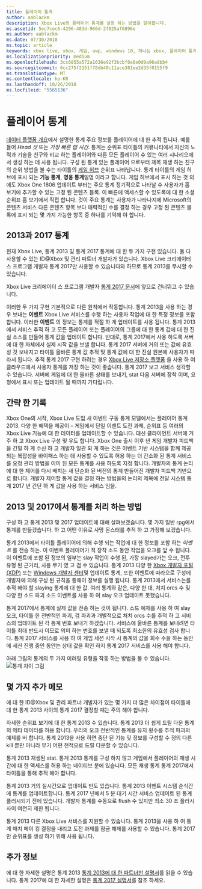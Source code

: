 ```yaml
---
title: 플레이어 통계
author: aablackm
description: Xbox Live의 플레이어 통계를 설정 하는 방법을 알아봅니다.
ms.assetid: 5ec7cec6-4296-483d-960d-2f025af6896e
ms.author: aablackm
ms.date: 07/30/2018
ms.topic: article
keywords: xbox live, xbox, 게임, uwp, windows 10, 하나는 xbox, 플레이어 통계, 순위표
ms.localizationpriority: medium
ms.openlocfilehash: 3cc6855a572a1636e92f3bcbf0a8e0d9a96a8bb4
ms.sourcegitcommit: 6cc275f2151f78db40c11ace381ee2d35f0155f9
ms.translationtype: MT
ms.contentlocale: ko-KR
ms.lasthandoff: 10/26/2018
ms.locfileid: "5565136"
---
```

# <a name="player-stats"></a>플레이어 통계

[데이터 플랫폼 개요](../data-platform/data-platform.md)에서 설명한 통계 주요 정보를 플레이어에 대 한 추적 됩니다. 예를 들어 *Head 샷* 또는 *가장 빠른 랩 시간*. 통계는 순위표 타이틀의 커뮤니티에서 자신의 노력과 기술을 친구와 비교 하는 플레이어와 다른 모든 플레이어 수 있는 여러 시나리오에서 생성 하는 데 사용 됩니다. 구성 된 통계 있는 플레이어 으로부터 제목 재생 하는 친구의 순위 방법을 볼 수는 타이틀의 [게임 허브](../data-platform/designing-xbox-live-experiences.md) 순위표 나타납니다. 통계 타이틀의 게임 허브에 표시 되는 **기능 통계**, **영웅 통계**일명 이라고 합니다. 게임 허브에서 표시 하는 것 외에도 Xbox One 1806 업데이트 부터는 주요 통계 정기적으로 나타날 수 사용자가 홈 보기에 추가할 수 있는 고정 된 콘텐츠 블록. 이 빠른에 액세스할 수 있도록에 대 한 소셜 순위표 홈 보기에서 직접 합니다. 것이 주요 통계는 사용자가 나타나지에 Microsoft의 콘텐츠 서비스 다른 콘텐츠 항목 보다 매력적인 수를 결정 하는 경우 고정 된 콘텐츠 블록에 표시 되는 몇 가지 가능한 항목 중 하나를 기억해 야 합니다.

## <a name="stats-2013-and-2017"></a>2013과 2017 통계

현재 Xbox Live, 통계 2013 및 통계 2017 통계에 대 한 두 가지 구현 있습니다. 둘 다 사용할 수 있는 ID@Xbox 및 관리 파트너 개발자가 있습니다. Xbox Live 크리에이터 스 프로그램 개발자 통계 2017만 사용할 수 있습니다와 하므로 통계 2013를 무시할 수 있습니다.

Xbox Live 크리에이터 스 프로그램 개발자 [통계 2017 문서](stats2017.md)에 앞으로 건너뛰고 수 있습니다.

이러한 두 가지 구현 기본적으로 다른 원칙에서 작동합니다. 통계 2013을 사용 하는 경우 보내는 **이벤트** Xbox Live 서비스를 수행 하는 사용자 작업에 대 한 특정 정보를 포함 합니다. 이러한 **이벤트** 의 정보는 통계를 적절 하 게 업데이트를 사용 됩니다. 통계 2013에서 서비스 추적 하 고 모든 플레이어 또는 플레이어의 그룹에 대 한 통계 값에 대 한 진실 소스를 만들어 통계 값을 업데이트 합니다. 반대로, 통계 2017에서 사용 하도록 서버에 대 한 자체에서 실제 시작 값을 보낼 합니다. 통계 2017 서버에 거의 또는 값에 유효성 것 보내지고 타이틀 올바른 통계 값 추적 및 통계 값에 대 한 진실 원본에 사용자가 따라서 됩니다. 추적 통계 2017 구현 하려는 경우 [Xbox Live 저장소 플랫폼](../storage-platform/storage-platform.md) 을 사용 하 여 클라우드에서 사용자 통계를 저장 하는 것이 좋습니다. 통계 2017 보고 서비스 생각할 수 있습니다. 서버에 게임에 대 한 올바른 상태를 보내기, stat 다음 서버에 장착 이며, 요청에서 표시 또는 업데이트 될 때까지 기다립니다.

## <a name="a-brief-history"></a>간략 한 기록

Xbox One의 시작, Xbox Live 도입 새 이벤트 구동 통계 모델에서는 플레이어 통계 2013. 다양 한 혜택을 제공이 – 게임에서 단일 이벤트 도전 과제, 순위표 등 여러의 Xbox Live 기능에 대 한 데이터를 업데이트할 수 있습니다. 대신 클라이언트 서버에 거주 하 고 Xbox Live 구성 및 유도 합니다. Xbox One 출시 이후 년 게임 개발자 피드백을 긴밀 하 게 수신 하 고 개발자 일관 되 게 하는 것은 이벤트 기반 시스템을 함께 제공 되는 복잡성을 바이패스 하는 데 사용할 수 있도록 허용 하는 더 간소화 된 통계 서비스를 요청 관리 방법을 이미 된 모든 통계를 사용 하도록 지정 합니다. 개발자의 통계 논리에 대 한 제어를 다시 배치는 새 단순화 된 버전의 통계 만들어진 개발자 피드백 기반으로 합니다. 개발자 제어할 통계 값을 결정 하는 방법을의 논리의 제목에 전달 시스템 통계 2017 년 간단 하 게 값을 사용 하는 서비스 임을.

## <a name="how-stats-are-handled-in-2013-and-2017"></a>2013 및 2017에서 통계를 처리 하는 방법

구성 하 고 통계 2013 및 2017 업데이트에 대해 살펴보겠습니다. 몇 가지 일반 rpg에서 통계를 만들겠습니다. 하 고 어떤 이유로 사망 몬스터를 추적 하 고 가정해 보겠습니다.

통계 2013에서 타이틀 플레이어에 의해 수행 되는 작업에 대 한 정보를 포함 하는 *이벤트* 를 전송 하는. 이 이벤트 플레이어가 적 장착 소드 동안 작업을 오크를 앞 수 됩니다. 이 이벤트에 포함 된 정보의 일부는 slay 작업이 수행 된, 가장 slayed가는 오크, 전투 유형 된 근거리, 사용 무기 였 고 검 수 있습니다. 통계 2013 다양 한 [Xbox 개발자 포털 (XDP)](https://xdp.xboxlive.com/User/Contact/MyAccess?selectedMenu=devaccounts) 또는 [Windows 개발자 센터](https://developer.microsoft.com/en-us/windows)및 업데이트 통계, 또한 이벤트에 따라으로 구성에 개발자에 의해 구성 된 규칙을 통해이 정보를 실행 됩니다. 통계 2013에서 서비스는를 추적 해야 할 slaying 통계에 대 한 값. 여러 통계와 같은, 다양 한 대, 처치 orcs 수 및 다양 한 소드 파괴 소드 이벤트를 사용 하 여 slay 오크 업데이트 못했습니다.

통계 2017에서 통계에 실제 값을 전송 하는 것이 됩니다. 소드 예제를 사용 하 여 slay 오크, 타이틀 한 전반적인 파괴, 검 파괴과 개별적으로 처치 orcs 수를 추적 하 고 서비스의 업데이트 된 각 통계 번호 보내기 하겠습니다. 서비스에 올바른 통계를 보내려면 타이틀 최대 반드시 이므로 의미 하는 번호를 보낼 때 되도록 최소한의 유효성 검사 합니다. 통계 2017 서비스를 사용 하 여 게임 세션 시작 시 통계의 값을 회수 수을 하는 동안에 세션 진행 중인 동안는 상태 값을 확인 하지 통계 2017 서비스를 사용 해야 합니다.

아래 그림의 통계의 두 가지 미러링 유형을 작동 하는 방법을 볼 수 있습니다.
![통계 차이 그림](../images/stats/Stats2013-7DiagramColored.jpg)

## <a name="a-few-more-notes"></a>몇 가지 추가 메모

에 대 한 ID@Xbox 및 관리 파트너 개발자가 있는 몇 가지 더 많은 차이점이 타이틀에 대 한 통계 2013 사이의 통계 2017 결정할 때는 주의 해야 합니다.

자세한 순위표 보기에 대 한 통계 2013 수 있습니다.
통계 2013 더 쉽게 드릴 다운 통계의 메타 데이터를 허용 합니다. 우리의 오크 전반적인 통계를 유지 횟수를 추적 파괴의 예제를 버 합니다. 통계 2013을 사용 하면 중단 된 기능 및 정보를 구성할 수 정의 다른 kill 뿐만 아니라 무기 어떤 전적으로 드릴 다운할 수 있습니다.

통계 2013 재생된 stat. 통계 2013 통계를 구성 하지 않고 게임에서 플레이어의 재생 시간에 대 한 액세스를 허용 하는 네이티브 분에 있습니다. 모든 재생 통계 통계 2017에서 타이틀을 통해 추적 해야 합니다.

통계 2013 거의 실시간으로 업데이트 빈도 있습니다.
통계 2013 이벤트 시스템 순식간에 통계를 업데이트합니다. 통계 2017 년에서 5 분 대기 시간 서비스 업데이트 된 통계 플러시되기 전에 있습니다. 개발자 통계를 수동으로 flush 수 있지만 최소 30 초 플러시 사이 여전히 제한 됩니다.

통계 2013 다른 Xbox Live 서비스를 지원할 수 있습니다.
통계 2013을 사용 하 여 통계 매치 메이 킹 결정을 내리고 도전 과제를 잠금 해제를 사용할 수 있습니다. 통계 2017만 순위표를 생성 하기 위해 사용 됩니다.

## <a name="further-reading"></a>추가 정보

에 대 한 자세한 설명은 통계 2013 [통계 2013에 대 한 파트너만 설명서](https://developer.microsoft.com/en-us/games/xbox/docs/xboxlive/xbox-live-partners/event-driven-data-platform/user-stats)를 읽을 수 있습니다.
통계 2017에 대 한 자세한 설명은 [통계 2017 설명서](stats2017.md)를 참조 하세요.